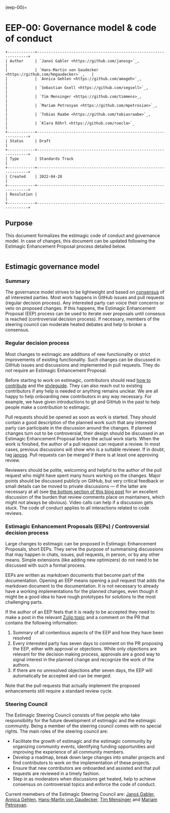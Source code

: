 (eep-00)=


# EEP-00: Governance model & code of conduct

```{eval-rst}
+------------+------------------------------------------------------------------+
| Author     | `Janoś Gabler <https://github.com/janosg>`_,                     |
|            | `Hans-Martin von Gaudecker <https://github.com/hmgaudecker>`_,   |
|            | `Annica Gehlen <https://github.com/amageh>`_,                    |
|            | `Sebastian Gsell <https://github.com/segsell>`_,                 |
|            | `Tim Mensinger <https://github.com/timmens>_,                    |
|            | `Mariam Petrosyan <https://github.com/mpetrosian>`_,             |
|            | `Tobias Raabe <https://github.com/tobiasraabe>`_,                |
|            | `Klara Röhrl <https://github.com/roecla>`_                       |
+------------+------------------------------------------------------------------+
| Status     | Draft                                                            |
+------------+------------------------------------------------------------------+
| Type       | Standards Track                                                  |
+------------+------------------------------------------------------------------+
| Created    | 2022-04-28                                                       |
+------------+------------------------------------------------------------------+
| Resolution |                                                                  |
+------------+------------------------------------------------------------------+
```

## Purpose

This document formalizes the estimagic code of conduct and governance model. In case
of changes, this document can be updated following the Estimagic Enhancement Proposal
process detailed below.



```{include} ../../../CODE_OF_CONDUCT.md
```

## Estimagic governance model

### Summary

The governance model strives to be lightweight and based on [consensus](https://numpy.org/doc/stable/dev/governance/governance.html#consensus-based-decision-making-by-the-community) of all interested parties. Most work happens in GitHub issues and pull requests (regular
decision process). Any interested party can voice their concerns or veto on proposed
changes. If this happens, the Estimagic Enhancement Proposal (EEP) process can
be used to iterate over proposals until consesus is reached (controversial
decision process). If necessary, members of the steering council can moderate heated
debates and help to broker a consensus.

### Regular decision process

Most changes to estimagic are additions of new functionality or strict improvements
of existing functionality. Such changes can be discussed in GitHub issues and
discussions and implemented in pull requests. They do not require an Estimagic
Enhancement Proposal.

Before starting to work on estimagic, contributors should read [how to contribute](how-to)
and the [styleguide](styleguide). They can also reach out to existing contributors if
any help is needed or anything remains unclear. We are all happy to help onboarding new
contributors in any way necessary. For example, we have given introductions to git and
GitHub in the past to help people make a contribution to estimagic.

Pull requests should be opened as soon as work is started. They should contain a good
description of the planned work such that any interested party can participate in the
discussion around the changes. If planned changes turn out to be controversial, their
design should be discussed in an Estimagic Enhancement Proposal before the actual
work starts. When the work is finished, the author of a pull
request can request a review. In most cases, previous discussions will show who is a
suitable reviewer. If in doubt, tag [janosg](https://github.com/janosg). Pull requests
can be merged if there is at least one approving review.

Reviewers should be polite, welcoming and helpful to the author of the pull request
who might have spent many hours working on the changes. Major points should be discussed
publicly on GitHub, but very critical feedback or small details can be moved to private
discussions — if the latter are necessary at all (see
[the bottom section of this blog post](https://rgommers.github.io/2019/06/the-cost-of-an-open-source-contribution/)
for an excellent discussion of the burden that review comments place on
maintainers, which might not always be obvious).
Video calls can help if a discussion gets stuck. 
The code of conduct applies to all interactions related to code reviews.

### Estimagic Enhancement Proposals (EEPs) / Controversial decision process

Large changes to estimagic can be proposed in Estimagic Enhancement Proposals, short
EEPs. They serve the purpose of summarising discussions
that may happen in chats, issues, pull requests, in person, or by any other means.
Simple extensions (like adding new optimizers) do not need to be discussed with such
a formal process.

EEPs are written as markdown documents that become part of the documentation. Opening
an EEP means opening a pull request that adds the markdown document to the documentation.
It is not necessary to already have a working implementations for the planned changes,
even though it might be a good idea to have rough prototypes for solutions to the most
challenging parts.

If the author of an EEP feels that it is ready to be accepted they need to make a
post in the relevant [Zulip topic](https://ose.zulipchat.com/#narrow/stream/221432-estimagic/topic/EEPs) and a comment on the PR that
contains the following information:

1. Summary of all contentious aspects of the EEP and how they have been resolved
2. Every interested party has seven days to comment on the PR proposing the EEP,
   either with approval or objections. While only objections are relevant for the
   decision making process, approvals are a good way to signal interest in the planned
   change and recognize the work of the authors.
3. If there are no unresolved objections after seven days, the EEP will automatically
   be accepted and can be merged.

Note that the pull requests that actually implement the proposed enhancements still
require a standard review cycle.

### Steering Council

The Estimagic Steering Council consists of five people who take responsibility for
the future development of estimagic and the estimagic community. Being a member of the
steering council comes with no special rights. The main roles of the steering council
are:

- Facilitate the growth of estimagic and the estimagic community by organizing community
events, identifying funding opportunities and improving the experience
of all community members.
- Develop a roadmap, break down large changes into smaller projects and find contributors
to work on the implementation of these projects.
- Ensure that new contributors are onboarded and assisted and that pull requests are
reviewed in a timely fashion.
- Step in as moderators when discussions get heated, help to achieve consensus on
controversial topics and enforce the code of conduct.

Current memebers of the Estimagic Steering Council are:
[Janoś Gabler](https://github.com/janosg), [Annica Gehlen](https://github.com/amageh), [Hans-Martin von Gaudecker](https://github.com/hmgaudecker), [Tim Mensinger](https://github.com/timmens) and [Mariam Petrosyan](https://github.com/mpetrosian).
